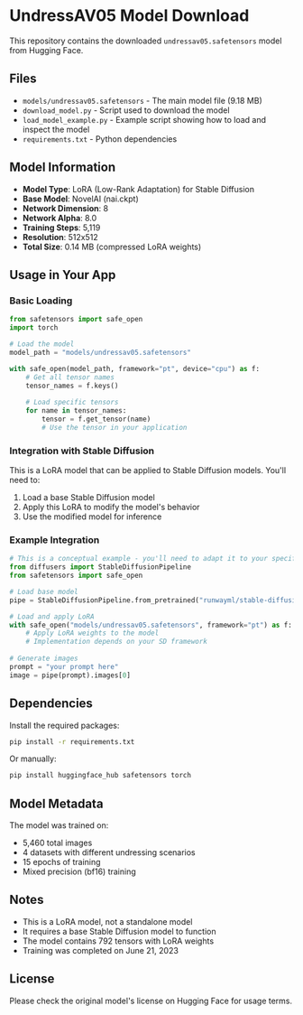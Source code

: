 # UndressAV05 Model Download

This repository contains the downloaded `undressav05.safetensors` model from Hugging Face.

## Files

- `models/undressav05.safetensors` - The main model file (9.18 MB)
- `download_model.py` - Script used to download the model
- `load_model_example.py` - Example script showing how to load and inspect the model
- `requirements.txt` - Python dependencies

## Model Information

- **Model Type**: LoRA (Low-Rank Adaptation) for Stable Diffusion
- **Base Model**: NovelAI (nai.ckpt)
- **Network Dimension**: 8
- **Network Alpha**: 8.0
- **Training Steps**: 5,119
- **Resolution**: 512x512
- **Total Size**: 0.14 MB (compressed LoRA weights)

## Usage in Your App

### Basic Loading

```python
from safetensors import safe_open
import torch

# Load the model
model_path = "models/undressav05.safetensors"

with safe_open(model_path, framework="pt", device="cpu") as f:
    # Get all tensor names
    tensor_names = f.keys()
    
    # Load specific tensors
    for name in tensor_names:
        tensor = f.get_tensor(name)
        # Use the tensor in your application
```

### Integration with Stable Diffusion

This is a LoRA model that can be applied to Stable Diffusion models. You'll need to:

1. Load a base Stable Diffusion model
2. Apply this LoRA to modify the model's behavior
3. Use the modified model for inference

### Example Integration

```python
# This is a conceptual example - you'll need to adapt it to your specific SD implementation
from diffusers import StableDiffusionPipeline
from safetensors import safe_open

# Load base model
pipe = StableDiffusionPipeline.from_pretrained("runwayml/stable-diffusion-v1-5")

# Load and apply LoRA
with safe_open("models/undressav05.safetensors", framework="pt") as f:
    # Apply LoRA weights to the model
    # Implementation depends on your SD framework
    
# Generate images
prompt = "your prompt here"
image = pipe(prompt).images[0]
```

## Dependencies

Install the required packages:

```bash
pip install -r requirements.txt
```

Or manually:

```bash
pip install huggingface_hub safetensors torch
```

## Model Metadata

The model was trained on:
- 5,460 total images
- 4 datasets with different undressing scenarios
- 15 epochs of training
- Mixed precision (bf16) training

## Notes

- This is a LoRA model, not a standalone model
- It requires a base Stable Diffusion model to function
- The model contains 792 tensors with LoRA weights
- Training was completed on June 21, 2023

## License

Please check the original model's license on Hugging Face for usage terms.
